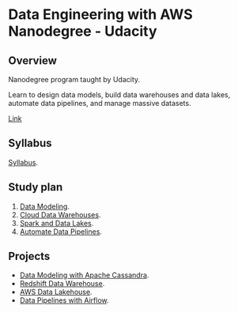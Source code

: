 # Data Engineering with AWS Nanodegree - Udacity

## Overview

Nanodegree program taught by Udacity.  

Learn to design data models, build data warehouses and data lakes, automate data pipelines, and manage massive datasets.

[Link](https://www.udacity.com/course/data-engineer-nanodegree--nd027)

## Syllabus

[Syllabus](./data_engineering_nanodegree_program_syllabus.pdf).

## Study plan

1. [Data Modeling](./1_data_modeling/).
2. [Cloud Data Warehouses](./2_cloud_data_warehouses/).
3. [Spark and Data Lakes](./3_spark_and_data_lakes/).
4. [Automate Data Pipelines](./4_automate_data_pipelines/).


## Projects

* [Data Modeling with Apache Cassandra](./1_data_modeling/project_data_modeling_cassandra/).
* [Redshift Data Warehouse](./2_cloud_data_warehouses/project_data_warehouse_redshift/).
* [AWS Data Lakehouse](./3_spark_and_data_lakes/project_aws_data_lakehouse/).
* [Data Pipelines with Airflow](./4_automate_data_pipelines/project_data_pipelines_airflow/).